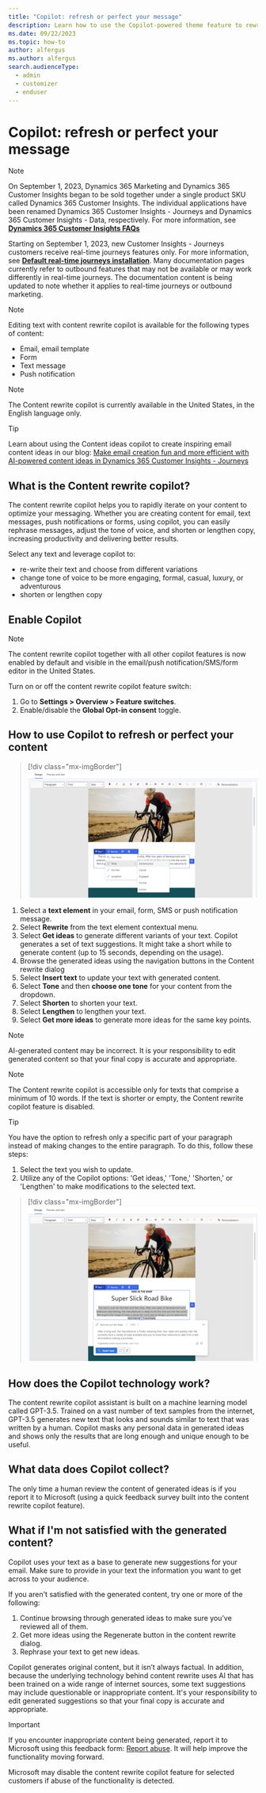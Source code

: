 ```yaml
---
title: "Copilot: refresh or perfect your message"
description: Learn how to use the Copilot-powered theme feature to rewrite your emails in Dynamics 365 Customer Insights - Journeys.
ms.date: 09/22/2023
ms.topic: how-to
author: alfergus
ms.author: alfergus
search.audienceType: 
  - admin
  - customizer
  - enduser
---
```


# Copilot: refresh or perfect your message

> [!NOTE]
> On September 1, 2023, Dynamics 365 Marketing and Dynamics 365 Customer Insights began to be sold together under a single product SKU called Dynamics 365 Customer Insights. The individual applications have been renamed Dynamics 365 Customer Insights - Journeys and Dynamics 365 Customer Insights - Data, respectively. For more information, see [**Dynamics 365 Customer Insights FAQs**](https://review.learn.microsoft.com/en-us/dynamics365/marketing/ci-faq)
>
> Starting on September 1, 2023, new Customer Insights - Journeys customers receive real-time journeys features only. For more information, see [**Default real-time journeys installation**](https://review.learn.microsoft.com/en-us/dynamics365/marketing/real-time-marketing-move#default-customer-insights---journeys-installation). Many documentation pages currently refer to outbound features that may not be available or may work differently in real-time journeys. The documentation content is being updated to note whether it applies to real-time journeys or outbound marketing.

> [!NOTE]
> Editing text with content rewrite copilot is available for the following types of content:
> - Email, email template 
> - Form
> - Text message
> - Push notification

> [!NOTE]
> The Content rewrite copilot is currently available in the United States, in the English language only.

> [!Tip]
> Learn about using the Content ideas copilot to create inspiring email content ideas in our blog: [Make email creation fun and more efficient with AI-powered content ideas in Dynamics 365 Customer Insights - Journeys](https://cloudblogs.microsoft.com/dynamics365/it/2022/11/30/engage-your-customers-faster-with-ai-powered-marketing-email-content/)

## What is the Content rewrite copilot?

The content rewrite copilot helps you to rapidly iterate on your content to optimize your messaging. Whether you are creating content for email, text messages, push notifications or forms, using copilot, you can easily rephrase messages, adjust the tone of voice, and shorten or lengthen copy, increasing productivity and delivering better results.

Select any text and leverage copilot to:
- re-write their text and choose from different variations
- change tone of voice to be more engaging, formal, casual, luxury, or adventurous  
- shorten or lengthen copy 

## Enable Copilot

> [!NOTE]
> The content rewrite copilot together with all other copilot features is now enabled by default and visible in the email/push notification/SMS/form editor in the United States.

Turn on or off the content rewrite copilot feature switch:
1. Go to **Settings > Overview > Feature switches**.
1. Enable/disable the **Global Opt-in consent** toggle.

## How to use Copilot to refresh or perfect your content

> [!div class="mx-imgBorder"]
> ![Copilot screenshot with tone selection](media/tone-selection-for-copilot.png "Copilot screenshot with tone selection")

1. Select a **text element** in your email, form, SMS or push notification message.
1. Select **Rewrite** from the text element contextual menu.
1. Select **Get ideas** to generate different variants of your text. Copilot generates a set of text suggestions. It might take a short while to generate content (up to 15 seconds, depending on the usage).
1. Browse the generated ideas using the navigation buttons in the Content rewrite dialog
1. Select **Insert text** to update your text with generated content.
1. Select **Tone** and then **choose one tone** for your content from the dropdown.
1. Select **Shorten** to shorten your text.
1. Select **Lengthen** to lengthen your text.
1. Select **Get more ideas** to generate more ideas for the same key points.

> [!NOTE]
> AI-generated content may be incorrect. It is your responsibility to edit generated content so that your final copy is accurate and appropriate.

> [!NOTE]
> The Content rewrite copilot is accessible only for texts that comprise a minimum of 10 words. If the text is shorter or empty, the Content rewrite copilot feature is disabled.

> [!Tip]
> You have the option to refresh only a specific part of your paragraph instead of making changes to the entire paragraph. To do this, follow these steps:
> 1. Select the text you wish to update.
> 1. Utilize any of the Copilot options: 'Get ideas,' 'Tone,' 'Shorten,' or 'Lengthen' to make modifications to the selected text.

> [!div class="mx-imgBorder"]
> ![Copilot screenshot with selected editable text facility](media/selected-editable-text-facility.png "Copilot screenshot with selected editable text facility")

## How does the Copilot technology work?

The content rewrite copilot assistant is built on a machine learning model called GPT-3.5. Trained on a vast number of text samples from the internet, GPT-3.5 generates new text that looks and sounds similar to text that was written by a human. Copilot masks any personal data in generated ideas and shows only the results that are long enough and unique enough to be useful.

## What data does Copilot collect?

The only time a human review the content of generated ideas is if you report it to Microsoft (using a quick feedback survey built into the content rewrite copilot feature).

## What if I'm not satisfied with the generated content?

Copilot uses your text as a base to generate new suggestions for your email. Make sure to provide in your text the information you want to get across to your audience.
 
If you aren't satisfied with the generated content, try one or more of the following:
1. Continue browsing through generated ideas to make sure you’ve reviewed all of them.
1. Get more ideas using the Regenerate button in the content rewrite dialog.
1. Rephrase your text to get new ideas.

Copilot generates original content, but it isn’t always factual. In addition, because the underlying technology behind content rewrite uses AI that has been trained on a wide range of internet sources, some text suggestions may include questionable or inappropriate content. It's your responsibility to edit generated suggestions so that your final copy is accurate and appropriate.

> [!IMPORTANT]
> If you encounter inappropriate content being generated, report it to Microsoft using this feedback form: [Report abuse](https://msrc.microsoft.com/report/abuse?ThreatType=URL&IncidentType=Responsible%20AI&SourceUrl=https://dynamics.microsoft.com/marketing/overview/). It will help improve the functionality moving forward.
>
> Microsoft may disable the content rewrite copilot feature for selected customers if abuse of the functionality is detected.
